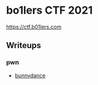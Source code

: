 # bo1lers CTF 2021

https://ctf.b01lers.com

## Writeups

### pwn

 - [bunnydance](./pwn/bunnydance)

